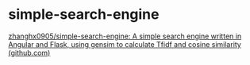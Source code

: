 # simple-search-engine

[zhanghx0905/simple-search-engine: A simple search engine written in Angular and Flask, using gensim to calculate Tfidf and cosine similarity (github.com)](https://github.com/zhanghx0905/simple-search-engine)
